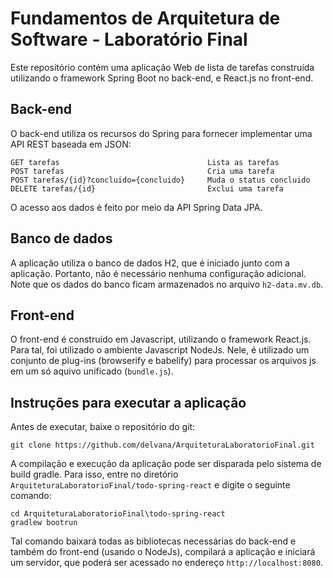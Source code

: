 # Fundamentos de Arquitetura de Software - Laboratório Final


Este repositório contém uma aplicação Web de lista de tarefas construída utilizando o framework Spring Boot
no back-end, e React.js no front-end.

## Back-end

O back-end utiliza os recursos do Spring para fornecer implementar uma API REST baseada em JSON:

    GET tarefas                                 Lista as tarefas
    POST tarefas                                Cria uma tarefa
    POST tarefas/{id}?concluido={concluido}     Muda o status concluido
    DELETE tarefas/{id}                         Exclui uma tarefa

O acesso aos dados é feito por meio da API Spring Data JPA.


## Banco de dados

A aplicação utiliza o banco de dados H2, que é iniciado junto com a aplicação. Portanto, não é necessário 
nenhuma configuração adicional.
Note que os dados do banco ficam armazenados no arquivo `h2-data.mv.db`.


## Front-end

O front-end é construído em Javascript, utilizando o framework React.js. Para tal, foi utilizado o ambiente
Javascript NodeJs. Nele, é utilizado um conjunto de plug-ins (browserify e babelify) para processar os arquivos js em um só aquivo
unificado (`bundle.js`).


## Instruções para executar a aplicação

Antes de executar, baixe o repositório do git:

    git clone https://github.com/delvana/ArquiteturaLaboratorioFinal.git

A compilação e execução da aplicação pode ser disparada pelo sistema de build gradle.
Para isso, entre no diretório `ArquiteturaLaboratorioFinal/todo-spring-react` e digite o seguinte comando:

    cd ArquiteturaLaboratorioFinal\todo-spring-react
    gradlew bootrun

Tal comando baixará todas as bibliotecas necessárias do back-end e também do front-end (usando o NodeJs), 
compilará a aplicação e iniciará um servidor, que poderá ser acessado no endereço `http://localhost:8080`.
